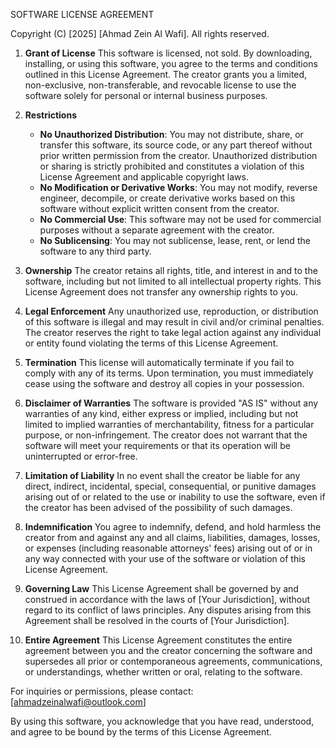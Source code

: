 SOFTWARE LICENSE AGREEMENT

Copyright (C) [2025] [Ahmad Zein Al Wafi]. All rights reserved.

1. **Grant of License**
   This software is licensed, not sold. By downloading, installing, or using this software, you agree to the terms and conditions outlined in this License Agreement. The creator grants you a limited, non-exclusive, non-transferable, and revocable license to use the software solely for personal or internal business purposes.

2. **Restrictions**
   - **No Unauthorized Distribution**: You may not distribute, share, or transfer this software, its source code, or any part thereof without prior written permission from the creator. Unauthorized distribution or sharing is strictly prohibited and constitutes a violation of this License Agreement and applicable copyright laws.
   - **No Modification or Derivative Works**: You may not modify, reverse engineer, decompile, or create derivative works based on this software without explicit written consent from the creator.
   - **No Commercial Use**: This software may not be used for commercial purposes without a separate agreement with the creator.
   - **No Sublicensing**: You may not sublicense, lease, rent, or lend the software to any third party.

3. **Ownership**
   The creator retains all rights, title, and interest in and to the software, including but not limited to all intellectual property rights. This License Agreement does not transfer any ownership rights to you.

4. **Legal Enforcement**
   Any unauthorized use, reproduction, or distribution of this software is illegal and may result in civil and/or criminal penalties. The creator reserves the right to take legal action against any individual or entity found violating the terms of this License Agreement.

5. **Termination**
   This license will automatically terminate if you fail to comply with any of its terms. Upon termination, you must immediately cease using the software and destroy all copies in your possession.

6. **Disclaimer of Warranties**
   The software is provided "AS IS" without any warranties of any kind, either express or implied, including but not limited to implied warranties of merchantability, fitness for a particular purpose, or non-infringement. The creator does not warrant that the software will meet your requirements or that its operation will be uninterrupted or error-free.

7. **Limitation of Liability**
   In no event shall the creator be liable for any direct, indirect, incidental, special, consequential, or punitive damages arising out of or related to the use or inability to use the software, even if the creator has been advised of the possibility of such damages.

8. **Indemnification**
   You agree to indemnify, defend, and hold harmless the creator from and against any and all claims, liabilities, damages, losses, or expenses (including reasonable attorneys' fees) arising out of or in any way connected with your use of the software or violation of this License Agreement.

9. **Governing Law**
   This License Agreement shall be governed by and construed in accordance with the laws of [Your Jurisdiction], without regard to its conflict of laws principles. Any disputes arising from this Agreement shall be resolved in the courts of [Your Jurisdiction].

10. **Entire Agreement**
    This License Agreement constitutes the entire agreement between you and the creator concerning the software and supersedes all prior or contemporaneous agreements, communications, or understandings, whether written or oral, relating to the software.

For inquiries or permissions, please contact: [ahmadzeinalwafi@outlook.com]

By using this software, you acknowledge that you have read, understood, and agree to be bound by the terms of this License Agreement.

